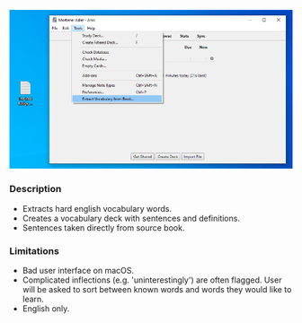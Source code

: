 <!-- BANNER -->

![screenshot](https://raw.githubusercontent.com/oscarlaird/vocabulary-extractor/master/screenshots/1.png)

### Description

- Extracts hard english vocabulary words.
- Creates a vocabulary deck with sentences and definitions.
- Sentences taken directly from source book.

### Limitations

- Bad user interface on macOS.
- Complicated inflections (e.g. 'uninterestingly') are often flagged. User will be asked to sort between known words and words they would like to learn.
- English only.


